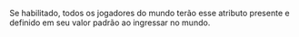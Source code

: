 Se habilitado, todos os jogadores do mundo terão esse atributo presente e definido em seu valor padrão ao ingressar no mundo.